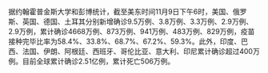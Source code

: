 据约翰霍普金斯大学和彭博统计，截至美东时间11月9日下午6时，美国、俄罗斯、英国、德国、土耳其分别新增确诊9.5万例、3.8万例、3.3万例、2.9万例、2.9万例，累计确诊4668万例、873万例、941万例、483万例、829万例，疫苗接种完毕比率为58.4%、33.8%、68.7%、67.2%、59.3%。此外，印度、巴西、法国、伊朗、阿根廷、西班牙、哥伦比亚、意大利、印尼累计确诊超过400万例。目前全球累计确诊2.51亿例，累计死亡506万例。